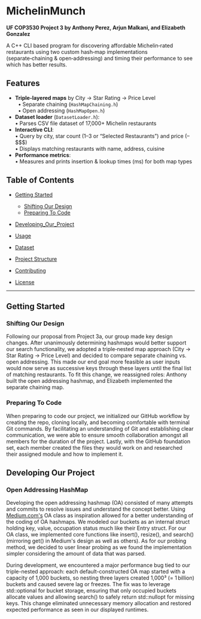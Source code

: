   # MichelinMunch
  **UF COP3530 Project 3 by Anthony Perez, Arjun Malkani, and Elizabeth Gonzalez**

A C++ CLI based program for discovering affordable Michelin‑rated restaurants using two custom hash‑map implementations (separate‑chaining & open‑addressing) and timing their performance to see which has better results.

## Features

- **Triple‑layered maps** by City → Star Rating → Price Level   
  &nbsp;&nbsp;• Separate chaining (`HashMapChaining.h`)  
  &nbsp;&nbsp;• Open addressing (`HashMapOpen.h`)  
- **Dataset loader** (`DatasetLoader.h`):  
  • Parses CSV file dataset of 17,000+ Michelin restaurants
- **Interactive CLI**:  
  • Query by city, star count (1–3 or “Selected Restaurants”) and price ($–$$$$)  
  • Displays matching restaurants with name, address, cuisine
- **Performance metrics**:  
  • Measures and prints insertion & lookup times (ms) for both map types

## Table of Contents

- [Getting Started](#getting-started)
   - [Shifting Our Design](#shifting-our-design)
   - [Preparing To Code](#preparing-to-code)
		
- [Developing_Our_Project](#developing-our-project)  
- [Usage](#usage)  
- [Dataset](#dataset)  
- [Project Structure](#project-structure)  
- [Contributing](#contributing)  
- [License](#license)

---

## Getting Started

### Shifting Our Design ###
Following our proposal from Project 3a, our group made key design changes. After unanimously determining hashmaps would better support our search functionality, we adopted a triple‑nested map approach (City → Star Rating → Price Level) and decided to compare separate chaining vs. open addressing. This made our end goal more feasible as user inputs would now serve as successive keys through these layers until the final list of matching restaurants. To fit this change, we reassigned roles: Anthony built the open addressing hashmap, and Elizabeth implemented the separate chaining map.

### Preparing To Code ###
When preparing to code our project, we initialized our GitHub workflow by creating the repo, cloning locally, and becoming comfortable with terminal Git commands. By facilitating an understanding of Git and establishing clear communication, we were able to ensure smooth collaboration amongst all members for the duration of the project. Lastly, with the GitHub foundation set, each member created the files they would work on and researched their assigned module and how to implement it. 

## Developing Our Project

### Open Addressing HashMap
Developing the open addressing hashmap (OA) consisted of many attempts and commits to resolve issues and understand the concept better. Using [Medium.com's](https://medium.com/@omerhalidcinar/building-your-own-hashmap-in-c-open-addressing-separate-chaining-implementations-ead22ca955c2) OA class as inspiration allowed for a better understanding of the coding of OA hashmaps. We modeled our buckets as an internal struct holding key, value, occupation status much like their Entry struct. For our OA class, we implemented core functions like insert(), resize(), and search() (mirroring get() in Medium's design as well as others). As for our probing method, we decided to user linear probing as we found the implementation simpler considering the amount of data that was parsed.

During development, we encountered a major performance bug tied to our triple-nested approach: each default-constructed OA map started with a capacity of 1,000 buckets, so nesting three layers created 1,000³ (= 1 billion) buckets and caused severe lag or freezes. The fix was to leverage std::optional<Value> for bucket storage, ensuring that only occupied buckets allocate values and allowing search() to safely return std::nullopt for missing keys. This change eliminated unnecessary memory allocation and restored expected performance as seen in our displayed runtimes.
